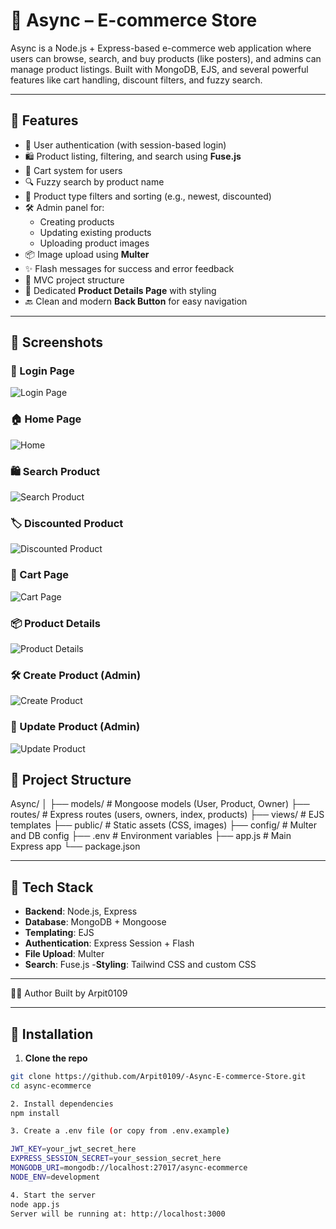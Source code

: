 ﻿# 🛒 Async – E-commerce Store

Async is a Node.js + Express-based e-commerce web application where users can browse, search, and buy products (like posters), and admins can manage product listings. Built with MongoDB, EJS, and several powerful features like cart handling, discount filters, and fuzzy search.

---


## 🚀 Features

- 👤 User authentication (with session-based login)
- 🛍️ Product listing, filtering, and search using **Fuse.js**
- 🛒 Cart system for users
- 🔍 Fuzzy search by product name
- 🎨 Product type filters and sorting (e.g., newest, discounted)
- 🛠️ Admin panel for:
  - Creating products
  - Updating existing products
  - Uploading product images
- 📦 Image upload using **Multer**
- ✨ Flash messages for success and error feedback
- 📁 MVC project structure
- 📄 Dedicated **Product Details Page** with styling
- 🔙 Clean and modern **Back Button** for easy navigation


---

## 📸 Screenshots

### 🔐 Login Page
![Login Page](ScreenShots/LoginPage.png)

### 🏠 Home Page
![Home](ScreenShots/Home.png)

### 🛍️ Search Product
![Search Product](ScreenShots/SearchProduct.png)

### 🏷️ Discounted Product
![Discounted Product](ScreenShots/discount.png)

### 🛒 Cart Page
![Cart Page](ScreenShots/cart.png)

### 📦 Product Details
![Product Details](ScreenShots/productdetail.png)

### 🛠️ Create Product (Admin)
![Create Product](ScreenShots/createpage.png)

### 🔧 Update Product (Admin)
![Update Product](ScreenShots/updatepage.png)


## 📂 Project Structure

Async/
│
├── models/ # Mongoose models (User, Product, Owner)
├── routes/ # Express routes (users, owners, index, products)
├── views/ # EJS templates
├── public/ # Static assets (CSS, images)
├── config/ # Multer and DB config
├── .env # Environment variables
├── app.js # Main Express app
└── package.json


---

## 🧰 Tech Stack

- **Backend**: Node.js, Express
- **Database**: MongoDB + Mongoose
- **Templating**: EJS
- **Authentication**: Express Session + Flash
- **File Upload**: Multer
- **Search**: Fuse.js
-**Styling**: Tailwind CSS and custom CSS

---

🙋‍♂️ Author
Built by Arpit0109

---

## 🔧 Installation

1. **Clone the repo**
```bash
git clone https://github.com/Arpit0109/-Async-E-commerce-Store.git
cd async-ecommerce

2. Install dependencies
npm install

3. Create a .env file (or copy from .env.example)

JWT_KEY=your_jwt_secret_here
EXPRESS_SESSION_SECRET=your_session_secret_here
MONGODB_URI=mongodb://localhost:27017/async-ecommerce
NODE_ENV=development

4. Start the server
node app.js
Server will be running at: http://localhost:3000

